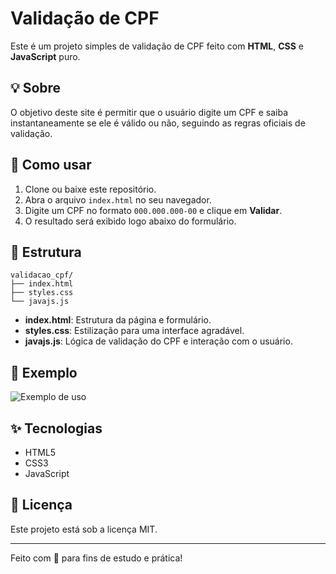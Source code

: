 # Validação de CPF

Este é um projeto simples de validação de CPF feito com **HTML**, **CSS** e **JavaScript** puro.

## 💡 Sobre

O objetivo deste site é permitir que o usuário digite um CPF e saiba instantaneamente se ele é válido ou não, seguindo as regras oficiais de validação.

## 🚀 Como usar

1. Clone ou baixe este repositório.
2. Abra o arquivo `index.html` no seu navegador.
3. Digite um CPF no formato `000.000.000-00` e clique em **Validar**.
4. O resultado será exibido logo abaixo do formulário.

## 📁 Estrutura

```
validacao_cpf/
├── index.html
├── styles.css
└── javajs.js
```

- **index.html**: Estrutura da página e formulário.
- **styles.css**: Estilização para uma interface agradável.
- **javajs.js**: Lógica de validação do CPF e interação com o usuário.

## 🎨 Exemplo

![Exemplo de uso](https://user-images.githubusercontent.com/placeholder/cpf-demo.gif)

## ✨ Tecnologias

- HTML5
- CSS3
- JavaScript

## 📝 Licença

Este projeto está sob a licença MIT.

---

Feito com 💙 para fins de estudo e prática!